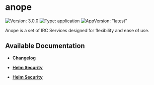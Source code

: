 # anope

![Version: 3.0.0](https://img.shields.io/badge/Version-3.0.0-informational?style=flat-square) ![Type: application](https://img.shields.io/badge/Type-application-informational?style=flat-square) ![AppVersion: "latest"](https://img.shields.io/badge/AppVersion-"latest"-informational?style=flat-square)

Anope is a set of IRC Services designed for flexibility and ease of use.

## Available Documentation

- [**Changelog**](CHANGELOG)

- [**Helm Security**](container-security)

- [**Helm Security**](helm-security)


